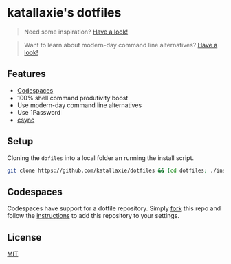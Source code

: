 # katallaxie's dotfiles

> Need some inspiration? [Have a look!](https://github.com/webpro/awesome-dotfiles)

> Want to learn about modern-day command line alternatives? [Have a look!](https://dev.to/lissy93/cli-tools-you-cant-live-without-57f6)

## Features

* [Codespaces](https://github.com/features/codespaces)
* 100% shell command produtivity boost
* Use modern-day command line alternatives
* Use 1Password
* [csync](https://github.com/katallaxie/csync)

## Setup

Cloning the `dofiles` into a local folder an running the install script.

```bash
git clone https://github.com/katallaxie/dotfiles && (cd dotfiles; ./install)
```

## Codespaces

Codespaces have support for a dotfile repository. Simply [fork](https://docs.github.com/en/get-started/quickstart/fork-a-repo) this repo and follow the [instructions](https://docs.github.com/en/codespaces/customizing-your-codespace/personalizing-codespaces-for-your-account#dotfiles) to add this repository to your settings.

## License

[MIT](/LICENSE)
